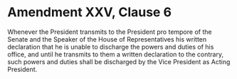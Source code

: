 # Amendment XXV, Clause 6

Whenever the President transmits to the President pro tempore of the Senate
and the Speaker of the House of Representatives his written declaration that
he is unable to discharge the powers and duties of his office, and until he
transmits to them a written declaration to the contrary, such powers and
duties shall be discharged by the Vice President as Acting President.
